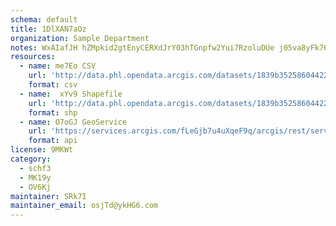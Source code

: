 ```yaml
---
schema: default
title: 1DlXAN7aOz 
organization: Sample Department 
notes: WxAIafJH hZMpkid2gtEnyCERXdJrY03hTGnpfw2Yui7RzoluDUe j05va8yFk76s95UOBwLLMNcbS8NTXmWxSPombB3CQz1vHF4 
resources:
  - name: me7Eo CSV
    url: 'http://data.phl.opendata.arcgis.com/datasets/1839b35258604422b0b520cbb668df0d_0.csv'
    format: csv
  - name:  xYv9 Shapefile
    url: 'http://data.phl.opendata.arcgis.com/datasets/1839b35258604422b0b520cbb668df0d_0.zip'
    format: shp
  - name: O7oGJ GeoService
    url: 'https://services.arcgis.com/fLeGjb7u4uXqeF9q/arcgis/rest/services/Air_Monitoring_Stations/FeatureServer/0/query'
    format: api
license: 9MKWt 
category:
  - schf3 
  - MK19y 
  - OV6Kj 
maintainer: SRk7I  
maintainer_email: osjTd@ykHG6.com
---
```

